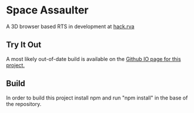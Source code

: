 # Space Assaulter

A 3D browser based RTS in development at [hack.rva](http://www.hackrva.org/blog/)

## Try It Out

A most likely out-of-date build is available on the [Github IO page for this project.](https://hackrva.github.io/space-assaulter/)

## Build

In order to build this project install npm and run "npm install" in the base of the repository.

